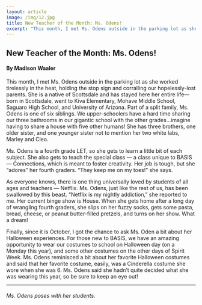 ```yaml
---
layout: article
image: /img/12.jpg
title: New Teacher of the Month: Ms. Odens!
excerpt: "This month, I met Ms. Odens outside in the parking lot as she worked tirelessly in the heat, holding the stop sign and corralling our hopelessly-lost parents. "
---
```


<h2>New Teacher of the Month: Ms. Odens!</h2>
<h4>By Madison Waaler</h4>

This month, I met Ms. Odens outside in the parking lot as she worked tirelessly in the heat, holding the stop sign and corralling our hopelessly-lost parents. She is a native of Scottsdale and has stayed here her entire life— born in Scottsdale, went to Kiva Elementary, Mohave Middle School, Saguaro High School, and University of Arizona. Part of a split family, Ms. Odens is one of six siblings. We upper-schoolers have a hard time sharing our three bathrooms in our gigantic school with the other grades...imagine having to share a house with five other humans! She has three brothers, one older sister, and one younger sister not to mention her two white labs, Marley and Cleo.

Ms. Odens is a fourth grade LET, so she gets to learn a little bit of each subject. She also gets to teach the special class — a class unique to BASIS — Connections, which is meant to foster creativity. Her job is tough, but she “adores” her fourth graders. “They keep me on my toes!” she says.

As everyone knows, there is one thing universally loved by students of all ages and teachers — Netflix. Ms. Odens, just like the rest of us, has been swallowed by this beast. “Netflix is my nightly addiction,” she reported to me. Her current binge show is House. When she gets home after a long day of wrangling fourth graders, she slips on her fuzzy socks, gets some pasta, bread, cheese, or peanut butter-filled pretzels, and turns on her show. What a dream!

Finally, since it is October, I got the chance to ask Ms. Oden a bit about her Halloween experiences. For those new to BASIS, we have an amazing opportunity to wear our costumes to school on Halloween day (on a Monday this year), and some other costumes on the other days of Spirit Week. Ms. Odens reminisced a bit about her favorite Halloween costumes and said that her favorite costume, easily, was a Cinderella costume she wore when she was 6. Ms. Odens said she hadn’t quite decided what she was wearing this year, so be sure to keep an eye out!

<hr style="border-color:#7D7D7D;height:0.5px;">
<h6>Ms. Odens poses with her students.</h6>